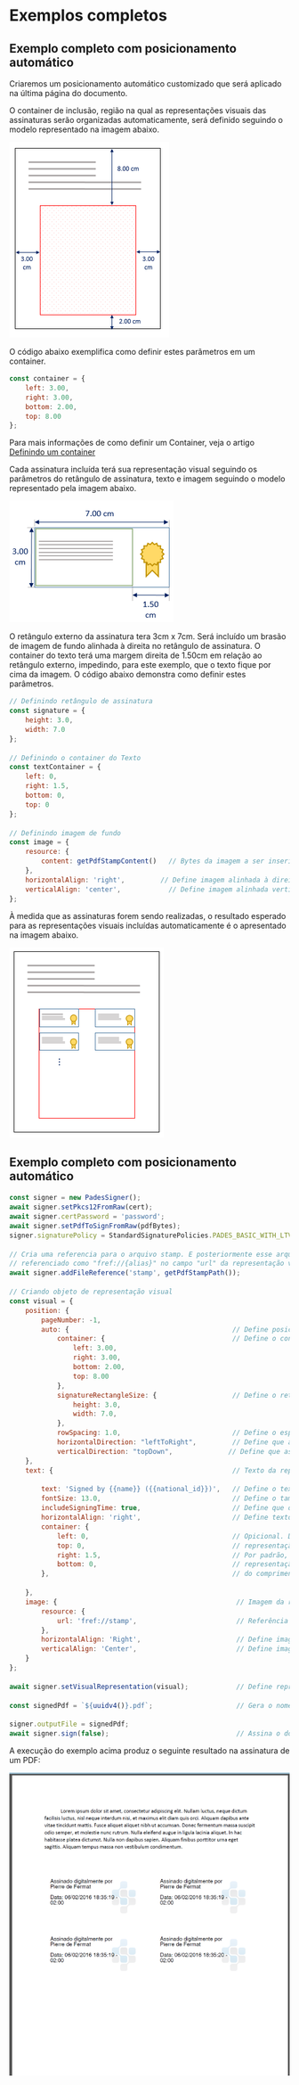 # Exemplos completos

## Exemplo completo com posicionamento automático

Criaremos um posicionamento automático customizado que será aplicado na última página do documento.

O container de inclusão, região na qual as representações visuais das assinaturas serão organizadas automaticamente,
será definido seguindo o modelo representado na imagem abaixo.

![PAdES auto positioning container](../../../../../images/pki-sdk/pades-autopos-container.png)

O código abaixo exemplifica como definir estes parâmetros em um container.

```javascript
const container = {
    left: 3.00,
    right: 3.00,
    bottom: 2.00,
    top: 8.00
};
```

Para mais informações de como definir um Container, veja o artigo [Definindo um container](containers.md)

Cada assinatura incluída terá sua representação visual seguindo os parâmetros do retângulo de assinatura, texto e imagem
seguindo o modelo representado pela imagem abaixo.

![PAdES auto positioning rectangle](../../../../../images/pki-sdk/visual-rep-rectangle.png)

O retângulo externo da assinatura tera 3cm x 7cm. Será incluído um brasão de imagem de fundo alinhada à direita no
retângulo de assinatura. O container do texto terá uma margem direita de 1.50cm em relação ao retângulo externo,
impedindo, para este exemplo, que o texto fique por cima da imagem. O código abaixo demonstra como definir estes parâmetros.

```javascript
// Definindo retângulo de assinatura
const signature = {
    height: 3.0,
    width: 7.0
};

// Definindo o container do Texto
const textContainer = {
    left: 0,
    right: 1.5,
    bottom: 0,
    top: 0
};

// Definindo imagem de fundo
const image = {
    resource: {
        content: getPdfStampContent()   // Bytes da imagem a ser inserida
    },
    horizontalAlign: 'right',         // Define imagem alinhada à direita no retângulo da representação visual
    verticalAlign: 'center',            // Define imagem alinhada verticalmente centralizada no retângulo da representação visual
};
```

À medida que as assinaturas forem sendo realizadas, o resultado esperado para as representações visuais incluídas
automaticamente é o apresentado na imagem abaixo.

![PAdES auto positioning result](../../../../../images/pki-sdk/visual-rep-result.png)

## Exemplo completo com posicionamento automático

```javascript
const signer = new PadesSigner();
await signer.setPkcs12FromRaw(cert);
await signer.certPassword = 'password';
await signer.setPdfToSignFromRaw(pdfBytes);
signer.signaturePolicy = StandardSignaturePolicies.PADES_BASIC_WITH_LTV;

// Cria uma referencia para o arquivo stamp. E posteriormente esse arquivo pode ser 
// referenciado como "fref://{alias}" no campo "url" da representação visual
await signer.addFileReference('stamp', getPdfStampPath());

// Criando objeto de representação visual
const visual = {
    position: {
        pageNumber: -1,
        auto: {                                         // Define posicionamento automático
            container: {                                // Define o container para posicionamento das representações visuais
                left: 3.00,
                right: 3.00,
                bottom: 2.00,
                top: 8.00
            },
            signatureRectangleSize: {                   // Define o retângulo da representação visual
                height: 3.0,
                width: 7.0,
            },
            rowSpacing: 1.0,                            // Define o espaçamento entre linhas de representações visuais
            horizontalDirection: "leftToRight",         // Define que as representações serão posicionadas da esquerda para direita (comportamento padrão).
            verticalDirection: "topDown",              // Define que as representações serão posicionadas de cima para baixo (comportamento padrão).
    },
    text: {                                             // Texto da representação visual

        text: 'Signed by {{name}} ({{national_id}})',   // Define o texto a ser inserido.
        fontSize: 13.0,                                 // Define o tamanho da fonte do texto.
        includeSigningTime: true,                       // Define que o horário da assinatura também seja renderizado.
        horizontalAlign: 'right',                       // Define texto alinhado à direita no container.
        container: {  
            left: 0,                                    // Opicional. Define o container retangular dentro da
            top: 0,                                     // representação da assinatura onde o texto será inserido.
            right: 1.5,                                 // Por padrão, o texto pode ocupar todo o retângulo da 
            bottom: 0,                                  // representação (o quanto será de fato preenchido depende 
        },                                              // do comprimento do texto e do tamanho da fonte).

    },
    image: {                                             // Imagem da representação visual
        resource: {
            url: 'fref://stamp',                         // Referência para a imagem a ser inserida.
        },
        horizontalAlign: 'Right',                        // Define imagem alinhada à direita no retângulo da representação visual.
        verticalAlign: 'Center',                         // Define imagem centralizada verticalmente no retângulo da representação visual.
    }
};

await signer.setVisualRepresentation(visual);            // Define representação visual na assinatura

const signedPdf = `${uuidv4()}.pdf`;                     // Gera o nome do arquivo PDF assinado com representação visual

signer.outputFile = signedPdf;
await signer.sign(false);                                // Assina o documento e insere a representação visual
```

A execução do exemplo acima produz o seguinte resultado na assinatura de um PDF:

![PAdES auto positioning sample](../../../../../images/pki-sdk/pdf-auto-pos.png)
